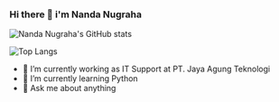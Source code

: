 ### Hi there 👋 i'm Nanda Nugraha
![Nanda Nugraha's GitHub stats](https://github-readme-stats.vercel.app/api?username=xenialblue&show_icons=true&theme=tokyonight)

![Top Langs](https://github-readme-stats.vercel.app/api/top-langs/?username=xenialblue&theme=tokyonight)

- 🔭 I’m currently working as IT Support at PT. Jaya Agung Teknologi
- 🌱 I’m currently learning Python
- 💬 Ask me about anything
